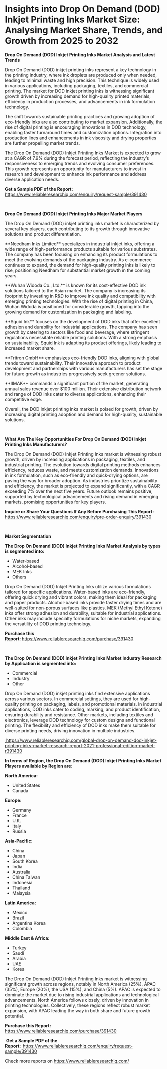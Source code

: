 <p><h1>Insights into Drop On Demand (DOD) Inkjet Printing Inks Market Size: Analysing Market Share, Trends, and Growth from 2025 to 2032</h1></p><p><strong>Drop On Demand (DOD) Inkjet Printing Inks Market Analysis and Latest Trends</strong></p>
<p><p>Drop On Demand (DOD) inkjet printing inks represent a key technology in the printing industry, where ink droplets are produced only when needed, leading to minimal waste and high precision. This technique is widely used in various applications, including packaging, textiles, and commercial printing. The market for DOD inkjet printing inks is witnessing significant growth driven by increasing demand for high-quality printed materials, efficiency in production processes, and advancements in ink formulation technology.</p><p>The shift towards sustainable printing practices and growing adoption of eco-friendly inks are also contributing to market expansion. Additionally, the rise of digital printing is encouraging innovations in DOD technology, enabling faster turnaround times and customization options. Integration into production lines and enhancements in ink viscosity and drying properties are further propelling market trends.</p><p>The Drop On Demand (DOD) Inkjet Printing Inks Market is expected to grow at a CAGR of 7.9% during the forecast period, reflecting the industry’s responsiveness to emerging trends and evolving consumer preferences. This growth represents an opportunity for manufacturers to invest in research and development to enhance ink performance and address diverse application needs.</p></p>
<p><strong>Get a Sample PDF of the Report:&nbsp;</strong> <a href="https://www.reliableresearchiq.com/enquiry/request-sample/391430?utm_campaign=1720&utm_medium=2&utm_source=Github&utm_content=ia&utm_term=16012025&utm_id=drop-on-demand-dod-inkjet-printing-inks">https://www.reliableresearchiq.com/enquiry/request-sample/391430</a></p>
<p>&nbsp;</p>
<p><strong>Drop On Demand (DOD) Inkjet Printing Inks Major Market Players</strong></p>
<p><p>The Drop On Demand (DOD) inkjet printing inks market is characterized by several key players, each contributing to its growth through innovative solutions and product differentiation. </p><p>**Needham Inks Limited** specializes in industrial inkjet inks, offering a wide range of high-performance products suitable for various substrates. The company has been focusing on enhancing its product formulations to meet the evolving demands of the packaging industry. As e-commerce continues to expand, the demand for high-quality printing inks is likely to rise, positioning Needham for substantial market growth in the coming years.</p><p>**Wuhan Widoda Co., Ltd.** is known for its cost-effective DOD ink solutions tailored to the Asian market. The company is increasing its footprint by investing in R&D to improve ink quality and compatibility with emerging printing technologies. With the rise of digital printing in China, Wuhan Widoda is positioned for considerable growth, tapping into the growing demand for customization in packaging and labeling.</p><p>**Squid Ink** focuses on the development of DOD inks that offer excellent adhesion and durability for industrial applications. The company has seen growth by catering to sectors like food and beverage, where stringent regulations necessitate reliable printing solutions. With a strong emphasis on sustainability, Squid Ink is adapting its product offerings, likely leading to increased market share.</p><p>**Tritron GmbH** emphasizes eco-friendly DOD inks, aligning with global trends toward sustainability. Their innovative approach to product development and partnerships with various manufacturers has set the stage for future growth as industries progressively seek greener solutions.</p><p>**IIMAK** commands a significant portion of the market, generating annual sales revenue over $100 million. Their extensive distribution network and range of DOD inks cater to diverse applications, enhancing their competitive edge.</p><p>Overall, the DOD inkjet printing inks market is poised for growth, driven by increasing digital printing adoption and demand for high-quality, sustainable solutions.</p></p>
<p>&nbsp;</p>
<p><strong>What Are The Key Opportunities For Drop On Demand (DOD) Inkjet Printing Inks Manufacturers?</strong></p>
<p><p>The Drop On Demand (DOD) Inkjet Printing Inks market is witnessing robust growth, driven by increasing applications in packaging, textiles, and industrial printing. The evolution towards digital printing methods enhances efficiency, reduces waste, and meets customization demands. Innovations in ink formulation, such as eco-friendly and quick-drying options, are paving the way for broader adoption. As industries prioritize sustainability and efficiency, the market is projected to expand significantly, with a CAGR exceeding 7% over the next five years. Future outlook remains positive, supported by technological advancements and rising demand in emerging markets, promising opportunities for key players.</p></p>
<p><strong>Inquire or Share Your Questions If Any Before Purchasing This Report:</strong> <a href="https://www.reliableresearchiq.com/enquiry/pre-order-enquiry/391430?utm_campaign=1720&utm_medium=2&utm_source=Github&utm_content=ia&utm_term=16012025&utm_id=drop-on-demand-dod-inkjet-printing-inks">https://www.reliableresearchiq.com/enquiry/pre-order-enquiry/391430</a></p>
<p>&nbsp;</p>
<p><strong>Market Segmentation</strong></p>
<p><strong>The Drop On Demand (DOD) Inkjet Printing Inks Market Analysis by types is segmented into:</strong></p>
<p><ul><li>Water-based</li><li>Alcohol-based</li><li>MEK Inks</li><li>Others</li></ul></p>
<p><p>Drop On Demand (DOD) Inkjet Printing Inks utilize various formulations tailored for specific applications. Water-based inks are eco-friendly, offering quick drying and vibrant colors, making them ideal for packaging and paper products. Alcohol-based inks provide faster drying times and are well-suited for non-porous surfaces like plastics. MEK (Methyl Ethyl Ketone) inks offer strong adhesion and durability, suitable for industrial applications. Other inks may include specialty formulations for niche markets, expanding the versatility of DOD printing technology.</p></p>
<p><strong>Purchase this Report:&nbsp;</strong><a href="https://www.reliableresearchiq.com/purchase/391430?utm_campaign=1720&utm_medium=2&utm_source=Github&utm_content=ia&utm_term=16012025&utm_id=drop-on-demand-dod-inkjet-printing-inks">https://www.reliableresearchiq.com/purchase/391430</a></p>
<p>&nbsp;</p>
<p><strong>The Drop On Demand (DOD) Inkjet Printing Inks Market Industry Research by Application is segmented into:</strong></p>
<p><ul><li>Commercial</li><li>Industry</li><li>Other</li></ul></p>
<p><p>Drop On Demand (DOD) inkjet printing inks find extensive applications across various sectors. In commercial settings, they are used for high-quality printing on packaging, labels, and promotional materials. In industrial applications, DOD inks cater to coding, marking, and product identification, ensuring durability and resistance. Other markets, including textiles and electronics, leverage DOD technology for custom designs and functional printing. The flexibility and efficiency of DOD inks make them suitable for diverse printing needs, driving innovation in multiple industries.</p></p>
<p><a href="https://www.reliableresearchiq.com/global-drop-on-demand-dod-inkjet-printing-inks-market-research-report-2021-professional-edition-market-r391430?utm_campaign=1720&utm_medium=2&utm_source=Github&utm_content=ia&utm_term=16012025&utm_id=drop-on-demand-dod-inkjet-printing-inks">&nbsp;https://www.reliableresearchiq.com/global-drop-on-demand-dod-inkjet-printing-inks-market-research-report-2021-professional-edition-market-r391430</a></p>
<p><strong>In terms of Region, the Drop On Demand (DOD) Inkjet Printing Inks Market Players available by Region are:</strong></p>
<p>
    <p> <strong> North America: </strong>
        <ul>
            <li>United States</li>
            <li>Canada</li>
        </ul>
        </p> 
    <p> <strong> Europe: </strong>
        <ul>
            <li>Germany</li>
            <li>France</li>
            <li>U.K.</li>
            <li>Italy</li>
            <li>Russia</li>
        </ul>
        </p> 
    <p> <strong> Asia-Pacific: </strong>
        <ul>
            <li>China</li>
            <li>Japan</li>
            <li>South Korea</li>
            <li>India</li>
            <li>Australia</li>
            <li>China Taiwan</li>
            <li>Indonesia</li>
            <li>Thailand</li>
            <li>Malaysia</li>
        </ul>
        </p> 
    <p> <strong> Latin America: </strong>
        <ul>
            <li>Mexico</li>
            <li>Brazil</li>
            <li>Argentina Korea</li>
            <li>Colombia</li>
        </ul>
        </p> 
    <p> <strong> Middle East & Africa: </strong>
        <ul>
            <li>Turkey</li>
            <li>Saudi</li>
            <li>Arabia</li>
            <li>UAE</li>
            <li>Korea</li>
        </ul>
    </p>
    </p>
<p><p>The Drop On Demand (DOD) Inkjet Printing Inks market is witnessing significant growth across regions, notably in North America (25%), APAC (35%), Europe (20%), the USA (15%), and China (5%). APAC is expected to dominate the market due to rising industrial applications and technological advancements. North America follows closely, driven by innovation in printing technologies. Collectively, these regions reflect robust market expansion, with APAC leading the way in both share and future growth potential.</p></p>
<p><strong>Purchase this Report: </strong><a href="https://www.reliableresearchiq.com/purchase/391430?utm_campaign=1720&utm_medium=2&utm_source=Github&utm_content=ia&utm_term=16012025&utm_id=drop-on-demand-dod-inkjet-printing-inks">https://www.reliableresearchiq.com/purchase/391430</a></p>
<p>&nbsp;<strong>Get a Sample PDF of the Report:&nbsp;&nbsp;</strong><a href="https://www.reliableresearchiq.com/enquiry/request-sample/391430?utm_campaign=1720&utm_medium=2&utm_source=Github&utm_content=ia&utm_term=16012025&utm_id=drop-on-demand-dod-inkjet-printing-inks">https://www.reliableresearchiq.com/enquiry/request-sample/391430</a></p>
<p><strong></strong></p>
<p>Check more reports on <a href="https://www.reliableresearchiq.com/?utm_campaign=1720&utm_medium=2&utm_source=Github&utm_content=ia&utm_term=16012025&utm_id=drop-on-demand-dod-inkjet-printing-inks">https://www.reliableresearchiq.com/</a></p>